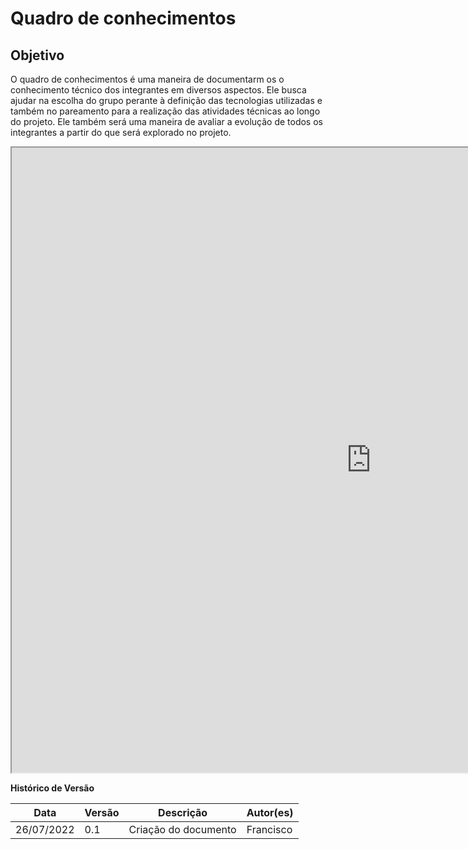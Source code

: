 # Quadro de conhecimentos

## Objetivo

O quadro de conhecimentos é uma maneira de documentarm os o conhecimento técnico dos integrantes em diversos aspectos. Ele busca ajudar na escolha do grupo perante à definição das tecnologias utilizadas e também no pareamento para a realização das atividades técnicas ao longo do projeto. Ele também será uma maneira de avaliar a evolução de todos os integrantes a partir do que será explorado no projeto.

<iframe src="https://docs.google.com/spreadsheets/d/e/2PACX-1vTmyGfaMh_iCQjsoLdwrTZ4vDYRCFxNrXUZjIujLTBPurhnVTlWyC1WDRj7cQboSGVq10xsa6IbgU3W/pubhtml?widget=true&amp;headers=false" width="1150px" height="1000px"></iframe>

**Histórico de Versão**

| Data       | Versão | Descrição            | Autor(es) |
| ---------- | ------ | -------------------- | --------- |
| 26/07/2022 | 0.1    | Criação do documento | Francisco |
